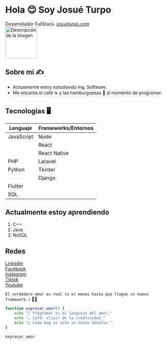 # Hola 😊 Soy Josué Turpo
Desarrollador FullStack. [josueturpo.com](https://dev.josueturpo.com/)  
<img src="https://media.tenor.com/k_FD58xnsicAAAAj/work-internet.gif" alt="Descripción de la imagen" width="100"/>


## Sobre mi ✍️
- Actualmente estoy estudiando Ing. Software.
- Me encanta el café ☕ y las hamburguesas 🍔 al momento de programar.

## Tecnologías 🖥️
| Lenguaje    | Frameworks/Entornos       |
|-------------|---------------------------|
| JavaScript  | Node                      |
|             | React                     |
|             | React Native              |
| PHP         | Laravel                   |
| Python      | Tkinter                   |
|             | Django                    |
| Flutter     |                           |
| SQL         |                           |

## Actualmente estoy aprendiendo
1. C++
2. Java
3. NoSQL

## Redes 
[Linkedin](https://www.linkedin.com/in/xosueturpo/)  
[Facebook](https://facebook.com/xosueturpo/)  
[Instagram](https://instagram.com/xosueturpo/)  
[Tiktok](https://tiktok.com/@xosueturpo/)  
[Youtube](https://youtube.com/xosue_turpo/)  

`El verdadero amor es real (o al menos hasta que llegue un nuevo framework.)` 🤙😄

```bash
function expresar_amor() {
    echo "💖 Programar es mi lenguaje del amor."
    echo "☕ Café: elixir de la creatividad."
    echo "🐞 Cada bug es solo un nuevo desafío."
}

expresar_amor

